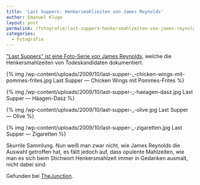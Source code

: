 ```yaml
---
title: 'Last Suppers: Henkersmahlzeiten von James Reynolds'
author: Emanuel Kluge
layout: post
permalink: /fotografie/last-suppers-henkersmahlzeiten-von-james-reynolds/
categories:
  - Fotografie
---
```


["Last Suppers" ist eine Foto-Serie von James Reynolds](http://www.jwgreynolds.co.uk/index.php?/last-suppers/), welche die Henkersmahlzeiten von Todeskandidaten dokumentiert.

{% img /wp-content/uploads/2009/10/last-supper-_-chicken-wings-mit-pommes-frites.jpg Last Supper &mdash; Chicken Wings mit Pommes-Frites %}

{% img /wp-content/uploads/2009/10/last-supper-_-haeagen-dasz.jpg Last Supper &mdash; Häagen-Dasz %}

{% img /wp-content/uploads/2009/10/last-supper-_-olive.jpg Last Supper &mdash; Olive %}

{% img /wp-content/uploads/2009/10/last-supper-_-zigaretten.jpg Last Supper &mdash; Zigaretten %}

Skurrile Sammlung. Nun weiß man zwar nicht, wie James Reynolds die Auswahl getroffen hat, es fällt jedoch auf, dass opulente Mahlzeiten, wie man es sich beim Stichwort Henkersmahlzeit immer in Gedanken ausmalt, nicht dabei sind.

Gefunden bei [TheJunction](http://www.thejunction.de/impulse/2009/10/26/last-suppers-—-james-reynolds-0013422).
